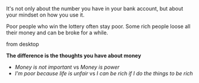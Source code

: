 
It's not only about the number you have in your bank account, but about your mindset on how you use it.

Poor people who win the lottery often stay poor. 
Some rich people loose all their money and can be broke for a while. 

from desktop

**The difference is the thoughts you have about money** 

- *Money is not important* vs *Money is power*
- *I'm poor because life is unfair* vs *I can be rich if I do the things to be rich*

